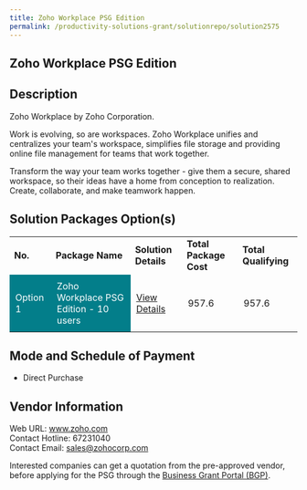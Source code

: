 ```yaml
---
title: Zoho Workplace PSG Edition
permalink: /productivity-solutions-grant/solutionrepo/solution2575
---
```


## Zoho Workplace PSG Edition

## Description

Zoho Workplace by Zoho Corporation.

Work is evolving, so are workspaces. Zoho Workplace unifies and centralizes your team's workspace, simplifies file storage and providing online file management for teams that work together.

Transform the way your team works together - give them a secure, shared workspace, so their ideas have a home from conception to realization. Create, collaborate, and make teamwork happen.

## Solution Packages Option(s)

<table>
<tr>
<td><b>No.</b></td>
<td><b>Package Name</b></td>
<td><b>Solution Details</b></td>
<td><b>Total Package Cost</b></td>
<td><b>Total Qualifying</b></td>
</tr>
<tr>
<td style='padding: 10px; background-color: #037E8A; color: #FFFFFF;'>Option 1</td>
<td style='padding: 10px; background-color: #037E8A; color: #FFFFFF;'>Zoho Workplace PSG Edition - 10 users</td>
<td style='padding: 10px;'><a href='https://www.gobusiness.gov.sg/images/psg/Zoho_Corporation_20200674_Desensitised_Annex_3_Part_1.pdf' target='_blank'>View Details</a></td>
<td style='padding: 10px;'>957.6</td>
<td style='padding: 10px;'>957.6</td>
</tr>
</table>

## Mode and Schedule of Payment

 - Direct Purchase

## Vendor Information

 Web URL: www.zoho.com <br>Contact Hotline: 67231040 <br>Contact Email: sales@zohocorp.com <br>

Interested companies can get a quotation from the pre-approved vendor, before applying for the PSG through the <a href='https://www.businessgrants.gov.sg/' target='_blank' rel='noopener'>Business Grant Portal (BGP)</a>.

<script src="/jquery/resize-tables.js"></script>
